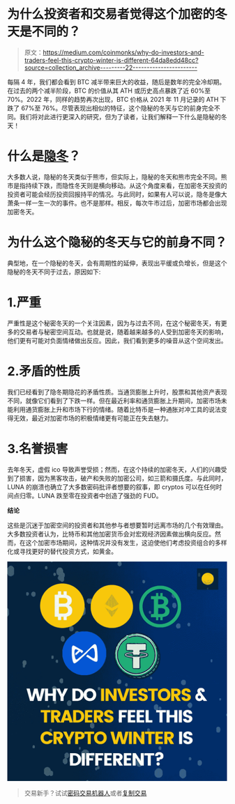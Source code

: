 # 为什么投资者和交易者觉得这个加密的冬天是不同的？

> 原文：<https://medium.com/coinmonks/why-do-investors-and-traders-feel-this-crypto-winter-is-different-64da8edd48cc?source=collection_archive---------22----------------------->

每隔 4 年，我们都会看到 BTC 减半带来巨大的收益，随后是数年的完全冷却期。在过去的两个减半阶段，BTC 的价值从其 ATH 或历史高点暴跌了近 60%至 70%。2022 年，同样的趋势再次出现，BTC 价格从 2021 年 11 月记录的 ATH 下跌了 67%至 76%。尽管表现出相似的特征，这个隐秘的冬天与它的前身完全不同。我们将对此进行更深入的研究，但为了读者，让我们解释一下什么是隐秘的冬天！

# 什么是[隐冬](https://blog.coindhan.com/2022/02/02/strategies-to-help-you-survive-the-crypto-winter/)？

大多数人说，隐秘的冬天类似于熊市，但实际上，隐秘的冬天和熊市完全不同。熊市是指持续下跌，而隐性冬天则是横向移动。从这个角度来看，在加密冬天投资的投资者可能会经历投资回报持平的情况。与此同时，如果有人可以说，隐冬是像大萧条一样一生一次的事件。也不是那样。相反，每次牛市过后，加密市场都会出现加密冬天。

# 为什么这个隐秘的冬天与它的前身不同？

典型地，在一个隐秘的冬天，会有周期性的延伸，表现出平缓或负增长，但是这个隐秘的冬天不同于过去，原因如下:

# 1.严重

严重性是这个秘密冬天的一个关注因素，因为与过去不同，在这个秘密冬天，有更多的交易者与秘密空间互动。也就是说，随着越来越多的人受到加密冬天的影响，他们更有可能对负面情绪做出反应。因此，我们看到更多的噪音从这个空间发出。

# 2.矛盾的性质

我们已经看到了隐冬期隐花的矛盾性质。当通货膨胀上升时，股票和其他资产表现不同，就像它们看到了下跌一样。但在最近利率和通货膨胀上升期间，加密市场未能利用通货膨胀上升和市场下行的情绪。随着比特币是一种通胀对冲工具的说法变得无效，最近对加密市场的积极情绪更有可能正在失去魅力。

# 3.名誉损害

去年冬天，虚假 ico 导致声誉受损；然而，在这个持续的加密冬天，人们的兴趣受到了损害，因为黑客攻击，破产和失败的加密公司，如三箭和摄氏度。与此同时，LUNA 的崩溃也确立了大多数密码批评者想要的叙事，即 cryptos 可以在任何时间点归零。LUNA 跌至零在投资者中创造了强劲的 FUD。

**结论**

这些是沉迷于加密空间的投资者和其他参与者想要暂时远离市场的几个有效理由。大多数投资者认为，比特币和其他加密货币会对宏观经济因素做出横向反应。然而，在这个加密市场期间，这种情况并没有发生，这迫使他们考虑投资组合的多样化或寻找更好的替代投资方式，如黄金。

![](img/c6fe3d48b1e256a57844c244c340b4c0.png)

> 交易新手？试试[密码交易机器人](/coinmonks/crypto-trading-bot-c2ffce8acb2a)或者[复制交易](/coinmonks/top-10-crypto-copy-trading-platforms-for-beginners-d0c37c7d698c)